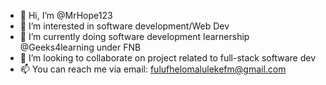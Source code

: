 - 👋 Hi, I’m @MrHope123
- 👀 I’m interested in software development/Web Dev
- 🌱 I’m currently doing software development learnership @Geeks4learning under FNB
- 💞️ I’m looking to collaborate on project related to full-stack software dev
- 📫 You can reach me via email: fulufhelomalulekefm@gmail.com

<!---
MrHope123/MrHope123 is a ✨ special ✨ repository because its `README.md` (this file) appears on your GitHub profile.
You can click the Preview link to take a look at your changes.
--->

